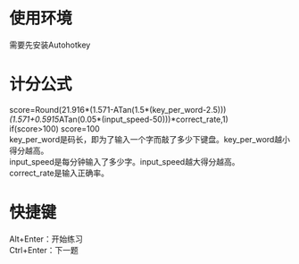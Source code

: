 # 使用环境
需要先安装Autohotkey
# 计分公式
score=Round(21.916*(1.571-ATan(1.5*(key_per_word-2.5)))*(1.571+0.5915*ATan(0.05*(input_speed-50)))*correct_rate,1)  
if(score>100) score=100  
key_per_word是码长，即为了输入一个字而敲了多少下键盘。key_per_word越小得分越高。  
input_speed是每分钟输入了多少字。input_speed越大得分越高。  
correct_rate是输入正确率。  
# 快捷键
Alt+Enter：开始练习  
Ctrl+Enter：下一题
